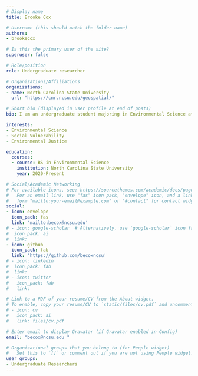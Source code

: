 ```yaml
---
# Display name
title: Brooke Cox

# Username (this should match the folder name)
authors:
- brookecox

# Is this the primary user of the site?
superuser: false

# Role/position
role: Undergraduate researcher

# Organizations/Affiliations
organizations:
- name: North Carolina State University
  url: "https://cnr.ncsu.edu/geospatial/"

# Short bio (displayed in user profile at end of posts)
bio: I am an undergraduate student majoring in Environmental Science at North Carolina State University. 

interests:
- Environmental Science
- Social Vulnerability
- Environmental Justice

education:
  courses:
  - course: BS in Environmental Science
    institution: North Carolina State University
    year: 2020-Present

# Social/Academic Networking
# For available icons, see: https://sourcethemes.com/academic/docs/page-builder/#icons
#   For an email link, use "fas" icon pack, "envelope" icon, and a link in the
#   form "mailto:your-email@example.com" or "#contact" for contact widget.
social:
- icon: envelope
  icon_pack: fas
  link: 'mailto:becox@ncsu.edu' 
# - icon: google-scholar  # Alternatively, use `google-scholar` icon from `ai` icon pack
#  icon_pack: ai
#  link: 
- icon: github
  icon_pack: fab
  link: 'https://github.com/becoxncsu'
# - icon: linkedin
#  icon_pack: fab
#  link: 
# - icon: twitter
#   icon_pack: fab
#   link:

# Link to a PDF of your resume/CV from the About widget.
# To enable, copy your resume/CV to `static/files/cv.pdf` and uncomment the lines below.
# - icon: cv
#   icon_pack: ai
#   link: files/cv.pdf

# Enter email to display Gravatar (if Gravatar enabled in Config)
email: "becox@ncsu.edu "

# Organizational groups that you belong to (for People widget)
#   Set this to `[]` or comment out if you are not using People widget.
user_groups:
- Undergraduate Researchers
---
```



